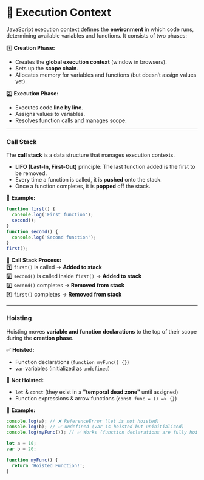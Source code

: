 # 🧠 **Execution Context**

JavaScript execution context defines the **environment** in which code runs, determining available variables and functions. It consists of two phases:

1️⃣ **Creation Phase:**

- Creates the **global execution context** (window in browsers).
- Sets up the **scope chain**.
- Allocates memory for variables and functions (but doesn’t assign values yet).

2️⃣ **Execution Phase:**

- Executes code **line by line**.
- Assigns values to variables.
- Resolves function calls and manages scope.

---

### **Call Stack**

The **call stack** is a data structure that manages execution contexts.

- **LIFO (Last-In, First-Out)** principle: The last function added is the first to be removed.
- Every time a function is called, it is **pushed** onto the stack.
- Once a function completes, it is **popped** off the stack.

📝 **Example:**

```js
function first() {
  console.log('First function');
  second();
}
function second() {
  console.log('Second function');
}
first();
```

📌 **Call Stack Process:**  
1️⃣ `first()` is called → **Added to stack**  
2️⃣ `second()` is called inside `first()` → **Added to stack**  
3️⃣ `second()` completes → **Removed from stack**  
4️⃣ `first()` completes → **Removed from stack**

---

### **Hoisting**

Hoisting moves **variable and function declarations** to the top of their scope during the **creation phase**.

✅ **Hoisted:**

- Function declarations (`function myFunc() {}`)
- `var` variables (initialized as `undefined`)

🚫 **Not Hoisted:**

- `let` & `const` (they exist in a **"temporal dead zone"** until assigned)
- Function expressions & arrow functions (`const func = () => {}`)

📝 **Example:**

```js
console.log(a); // ❌ ReferenceError (let is not hoisted)
console.log(b); // ✅ undefined (var is hoisted but uninitialized)
console.log(myFunc()); // ✅ Works (function declarations are fully hoisted)

let a = 10;
var b = 20;

function myFunc() {
  return 'Hoisted Function!';
}
```
